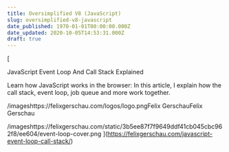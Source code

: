 ```yaml
---
title: Oversimplified V8 (JavaScript)
slug: oversimplified-v8-javascript
date_published: 1970-01-01T00:00:00.000Z
date_updated: 2020-10-05T14:53:31.000Z
draft: true
---
```


[

JavaScript Event Loop And Call Stack Explained

Learn how JavaScript works in the browser: In this article, I explain how the call stack, event loop, job queue and more work together.

/imageshttps://felixgerschau.com/logos/logo.pngFelix GerschauFelix Gerschau

/imageshttps://felixgerschau.com/static/3b5ee87f7f9649ddf41cb045cbc962f8/ee604/event-loop-cover.png
](https://felixgerschau.com/javascript-event-loop-call-stack/)
